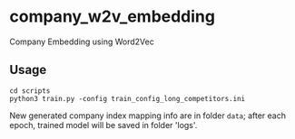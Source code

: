 # company_w2v_embedding
Company Embedding using Word2Vec
## Usage
```
cd scripts
python3 train.py -config train_config_long_competitors.ini
```
New generated company index mapping info are in folder `data`; after each epoch, trained model will be saved in folder 'logs'.

